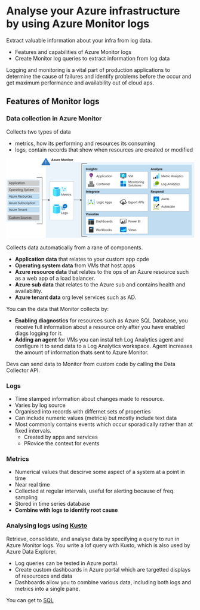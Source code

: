 # Analyse your Azure infrastructure by using Azure Monitor logs

Extract valuable information about your infra from log data.

- Features and capabilities of Azure Monitor logs
- Create Monitor log queries to extract information from log data


Logging and monitoring is a vital part of production applications to determine the cause of failures and identify problems before the occur and get maximum performance and availability out of cloud aps.


## Features of Monitor logs

### Data collection in Azure Monitor

Collects two types of data
- metrics, how its performing and resources its consuming
- logs, contain records that show when resources are created or modified

![](assets/4e-azure-monitor.svg)

Collects data automatically from a rane of components.

- <b>Application data</b> that relates to your custom app cpde
- <b>Operating system data</b> from VMs that host apps
- <b>Azure resource data</b> that relates to the ops of an Azure resource such as a web app of a load balancer.
- <b>Azure sub data</b> that relates to the Azure sub and contains health and availability.
- <b>Azure tenant data</b> org level services such as AD.

You can the data that Monitor collects by:

- <b>Enabling diagnostics</b> for resources such as Azure SQL Database, you receive full information about a resource only after you have enabled diags logging for it.
- <b>Adding an agent</b> for VMs you can instal teh Log Analytics agent and configure it to send data to a Log Analytics workspace. Agent increases the amount of information thats sent to Azure Monitor.

Devs can send data to Monitor from custom code by calling the Data Collector API. 


### Logs

- Time stamped information about changes made to resource.
- Varies by log source
- Organised into records with differnet sets of properties
- Can include numeric values (metrics) but mostly include text data
- Most commonly contains events which occur sporadically rather than at fixed intervals.
    - Created by apps and services
    - PRovice the context for events
    

### Metrics

- Numerical values that descirve some aspect of a system at a point in time
- Near real time
- Collected at regular intervals, useful for alerting because of freq. sampling
- Stored in time series database
- <b>Combine with logs to identify root cause</b>


### Analysing logs using [Kusto](https://docs.microsoft.com/en-us/azure/data-explorer/kusto/concepts/)

Retrieve, consolidate, and analyse data by specifying a query to run in Azure Monitor logs. You write a lof query with Kusto, which is also used by Azure Data Explorer.

- Log queries can be tested in Azure portal. 
- Create custom dashboards in Azure portal which are targetted displays of resourcecs and data
- Dashboards allow you to combine various data, including both logs and metrics into a single pane.


You can get to [SQL](https://docs.microsoft.com/en-us/azure/data-explorer/kusto/query/databasefunction?pivots=azuredataexplorer)


